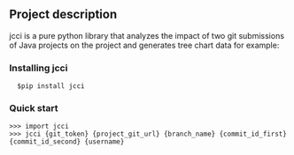 ## Project description
jcci is a pure python library that analyzes the impact of two git submissions of Java projects on the project and generates tree chart data
for example:

### Installing jcci
```
  $pip install jcci
```

### Quick start
```
>>> import jcci
>>> jcci {git_token} {project_git_url} {branch_name} {commit_id_first} {commit_id_second} {username}
```



